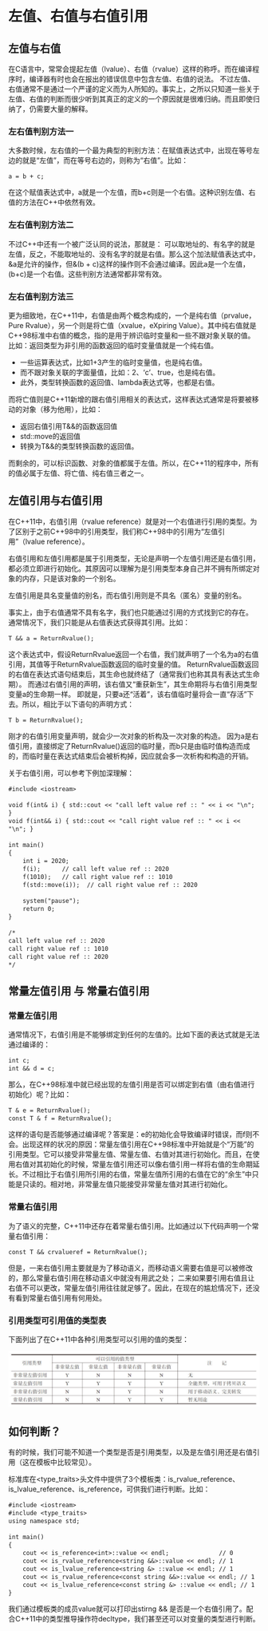 # 左值、右值与右值引用
## 左值与右值

在C语言中，常常会提起左值（lvalue）、右值（rvalue）这样的称呼。而在编译程序时，编译器有时也会在报出的错误信息中包含左值、右值的说法。
不过左值、右值通常不是通过一个严谨的定义而为人所知的。事实上，之所以只知道一些关于左值、右值的判断而很少听到其真正的定义的一个原因就是很难归纳。而且即使归纳了，仍需要大量的解释。
### 左右值判别方法一

大多数时候，左右值的一个最为典型的判别方法：在赋值表达式中，出现在等号左边的就是“左值”，而在等号右边的，则称为“右值”。比如：

	a = b + c;
在这个赋值表达式中，a就是一个左值，而b+c则是一个右值。这种识别左值、右值的方法在C++中依然有效。

### 左右值判别方法二

不过C++中还有一个被广泛认同的说法，那就是：
可以取地址的、有名字的就是左值，反之，不能取地址的、没有名字的就是右值。那么这个加法赋值表达式中，&a是允许的操作，但&(b + c)这样的操作则不会通过编译。因此a是一个左值，(b+c)是一个右值。这些判别方法通常都非常有效。

### 左右值判别方法三

更为细致地，在C++11中，右值是由两个概念构成的，一个是纯右值（prvalue，Pure Rvalue），另一个则是将亡值（xvalue，eXpiring Value）。其中纯右值就是C++98标准中右值的概念，指的是用于辨识临时变量和一些不跟对象关联的值。比如：返回类型为非引用的函数返回的临时变量值就是一个纯右值。

* 一些运算表达式，比如1+3产生的临时变量值，也是纯右值。
* 而不跟对象关联的字面量值，比如：2、‘c’、true，也是纯右值。
* 此外，类型转换函数的返回值、lambda表达式等，也都是右值。

而将亡值则是C++11新增的跟右值引用相关的表达式，这样表达式通常是将要被移动的对象（移为他用），比如：

* 返回右值引用T&&的函数返回值
* std::move的返回值
* 转换为T&&的类型转换函数的返回值。

而剩余的，可以标识函数、对象的值都属于左值。所以，在C++11的程序中，所有的值必属于左值、将亡值、纯右值三者之一。

## 左值引用与右值引用

在C++11中，右值引用（rvalue reference）就是对一个右值进行引用的类型。为了区别于之前C++98中的引用类型，我们称C++98中的引用为“左值引用”（lvalue reference）。

右值引用和左值引用都是属于引用类型，无论是声明一个左值引用还是右值引用，都必须立即进行初始化。其原因可以理解为是引用类型本身自己并不拥有所绑定对象的内存，只是该对象的一个别名。

左值引用是具名变量值的别名，而右值引用则是不具名（匿名）变量的别名。

事实上，由于右值通常不具有名字，我们也只能通过引用的方式找到它的存在。
通常情况下，我们只能是从右值表达式获得其引用。比如：

	T && a = ReturnRvalue();
这个表达式中，假设ReturnRvalue返回一个右值，我们就声明了一个名为a的右值引用，其值等于ReturnRvalue函数返回的临时变量的值。
ReturnRvalue函数返回的右值在表达式语句结束后，其生命也就终结了（通常我们也称其具有表达式生命期）。
而通过右值引用的声明，该右值又“重获新生”，其生命期将与右值引用类型变量a的生命期一样。
即就是，只要a还“活着”，该右值临时量将会一直“存活”下去。所以，相比于以下语句的声明方式：

	T b = ReturnRvalue();
刚才的右值引用变量声明，就会少一次对象的析构及一次对象的构造。
因为a是右值引用，直接绑定了ReturnRvalue()返回的临时量，而b只是由临时值构造而成的，而临时量在表达式结束后会被析构掉，因应就会多一次析构和构造的开销。

关于右值引用，可以参考下例加深理解：

	#include <iostream>
	
	void f(int& i) { std::cout << "call left value ref :: " << i << "\n"; }
	void f(int&& i) { std::cout << "call right value ref :: " << i << "\n"; }
	
	int main()
	{
	    int i = 2020;
	    f(i);      // call left value ref :: 2020
	    f(1010);   // call right value ref :: 1010
	    f(std::move(i));  // call right value ref :: 2020
	
	    system("pause");
	    return 0;
	}
	
	/*
	call left value ref :: 2020
	call right value ref :: 1010
	call right value ref :: 2020
	*/

## 常量左值引用 与 常量右值引用

### 常量左值引用

通常情况下，右值引用是不能够绑定到任何的左值的。比如下面的表达式就是无法通过编译的：

	int c;
	int && d = c;
那么，在C++98标准中就已经出现的左值引用是否可以绑定到右值（由右值进行初始化）呢？比如：

	T & e = ReturnRvalue();
	const T & f = ReturnRvalue();
这样的语句是否能够通过编译呢？答案是：e的初始化会导致编译时错误，而f则不会。出现这样的状况的原因：常量左值引用在C++98标准中开始就是个“万能”的引用类型。它可以接受非常量左值、常量左值、右值对其进行初始化。而且，在使用右值对其初始化的时候，常量左值引用还可以像右值引用一样将右值的生命期延长。不过相比于右值引用所引用的右值，常量左值所引用的右值在它的“余生”中只能是只读的。相对地，非常量左值只能接受非常量左值对其进行初始化。

### 常量右值引用

为了语义的完整，C++11中还存在着常量右值引用。比如通过以下代码声明一个常量右值引用：

	const T && crvalueref = ReturnRvalue();
但是，一来右值引用主要就是为了移动语义，而移动语义需要右值是可以被修改的，那么常量右值引用在移动语义中就没有用武之处；
二来如果要引用右值且让右值不可以更改，常量左值引用往往就足够了。因此，在现在的尴尬情况下，还没有看到常量右值引用有何用处。

### 引用类型可引用值的类型表

下面列出了在C++11中各种引用类型可以引用的值的类型：

![](./left_right.png)

## 如何判断？

有的时候，我们可能不知道一个类型是否是引用类型，以及是左值引用还是右值引用（这在模板中比较常见）。

标准库在<type_traits>头文件中提供了3个模板类：is_rvalue_reference、is_lvalue_reference、is_reference，可供我们进行判断。比如：

	#include <iostream>
	#include <type_traits>
	using namespace std;
	
	int main()
	{
	    cout << is_reference<int>::value << endl;              // 0
	    cout << is_rvalue_reference<string &&>::value << endl; // 1
	    cout << is_lvalue_reference<string &> ::value << endl; // 1
	    cout << is_rvalue_reference<const string &&>::value << endl; // 1
	    cout << is_lvalue_reference<const string &> ::value << endl; // 1
	}


我们通过模板类的成员value就可以打印出stirng && 是否是一个右值引用了。配合C++11中的类型推导操作符decltype，我们甚至还可以对变量的类型进行判断。